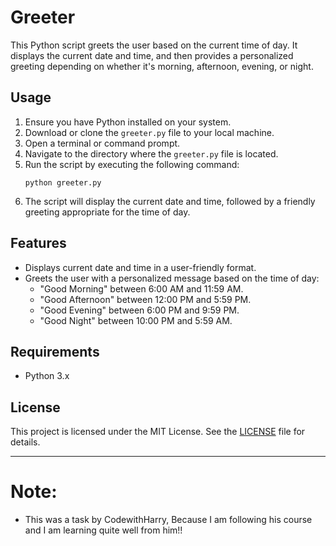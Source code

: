 # Greeter

This Python script greets the user based on the current time of day. It displays the current date and time, and then provides a personalized greeting depending on whether it's morning, afternoon, evening, or night.

## Usage

1. Ensure you have Python installed on your system.
2. Download or clone the `greeter.py` file to your local machine.
3. Open a terminal or command prompt.
4. Navigate to the directory where the `greeter.py` file is located.
5. Run the script by executing the following command:
   ```
   python greeter.py
   ```
6. The script will display the current date and time, followed by a friendly greeting appropriate for the time of day.

## Features

- Displays current date and time in a user-friendly format.
- Greets the user with a personalized message based on the time of day:
  - "Good Morning" between 6:00 AM and 11:59 AM.
  - "Good Afternoon" between 12:00 PM and 5:59 PM.
  - "Good Evening" between 6:00 PM and 9:59 PM.
  - "Good Night" between 10:00 PM and 5:59 AM.

## Requirements

- Python 3.x

## License

This project is licensed under the MIT License. See the [LICENSE](LICENSE) file for details.

---

# Note:
- This was a task by CodewithHarry, Because I am following his course and I am learning quite well from him!!
